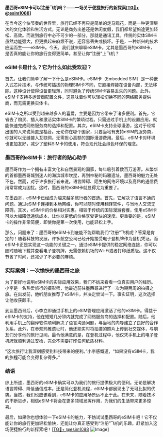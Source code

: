**墨西哥eSIM卡可以注册飞机吗？——一场关于便捷旅行的新探索[[TG💪+ @esim1088](https://t.me/s/esim1088)]**

在当今这个快节奏的世界里，旅行已经不再只是简单的走马观花，而是一种更深层次的文化体验和生活方式。无论是商务出差还是休闲度假，我们都希望旅途更加轻松、高效。而说到旅行中必不可少的一部分，那就是通讯工具。传统的实体SIM卡虽然功能强大，但更换起来麻烦不说，还容易丢失或损坏。于是，一种新兴的技术应运而生——eSIM卡。今天，我们就来聊聊eSIM卡，尤其是墨西哥的eSIM卡，是否真的能让你的旅行变得更简单，甚至让你“注册”上飞机？

### eSIM卡是什么？它为什么如此受欢迎？

首先，让我们简单了解一下什么是eSIM卡。eSIM卡（Embedded SIM）是一种嵌入式芯片技术，与传统可插拔的物理SIM卡不同，它直接焊接在设备内部，无法移除。这种设计使得设备更轻薄，同时避免了传统SIM卡容易丢失的问题。此外，eSIM卡支持多运营商配置文件，这意味着你可以轻松切换不同的网络服务提供商，而无需更换实体卡。

eSIM卡之所以受到越来越多人的喜爱，主要是因为它带来了诸多便利。首先，它省去了购买、插入和激活实体SIM卡的繁琐过程。只需通过手机上的设置应用，就能快速完成网络服务商的选择和配置。其次，eSIM卡支持全球漫游，这对于经常出国的人来说简直是福音。无论你在哪个国家，只要当地有支持eSIM的服务商，你就可以无缝接入互联网，无需担心高额的国际漫游费用。最后，eSIM卡对环境也更加友好，减少了塑料SIM卡的使用，符合现代社会绿色环保的理念。

### 墨西哥的eSIM卡：旅行者的贴心助手

墨西哥作为一个拥有丰富文化和自然景观的国家，每年吸引着数百万游客。从繁华的首都墨西哥城到迷人的海滨城市坎昆，再到神秘的玛雅遗址，墨西哥的魅力无处不在。然而，对于许多旅行者来说，语言障碍、陌生的网络环境以及高昂的通信费用常常成为困扰。这时，墨西哥的eSIM卡就显得尤为重要了。

在墨西哥，eSIM卡已经成为越来越多旅行者的首选。首先，它解决了语言不通的问题。通过eSIM卡连接到本地网络，你可以随时使用翻译软件，与当地人交流无障碍。其次，eSIM卡的价格相对实惠。相较于传统的国际漫游套餐，使用eSIM卡可以大幅降低通信成本，让你以更低的价格享受更快的速度。更重要的是，eSIM卡的操作非常简便，即使你是第一次使用，也能轻松上手。

那么，问题来了：墨西哥的eSIM卡到底能不能帮助我们“注册”飞机呢？答案是肯定的！随着科技的发展，许多航空公司已经开始接受电子登机牌作为登机凭证。而eSIM卡正是实现这一功能的关键之一。通过eSIM卡提供的稳定网络连接，你可以随时随地下载并查看电子登机牌，无需依赖机场的Wi-Fi或者打印纸质版。这不仅节省了时间，还减少了不必要的麻烦。

### 实际案例：一次愉快的墨西哥之旅

为了更好地说明eSIM卡的实际应用效果，我们不妨来看看一位真实用户的经历。小李是一名热爱旅行的摄影师，他最近前往墨西哥进行了一次为期两周的拍摄之旅。在出发前，他听朋友推荐了eSIM卡，并决定尝试一下。事实证明，这次选择让他收获颇丰。

到达墨西哥后，小李立即通过手机上的eSIM管理应用激活了他的eSIM卡。得益于eSIM卡的支持，他在短短几分钟内就完成了网络服务商的选择和配置。随后，他利用手机上的翻译软件顺利解决了语言沟通问题，与当地的向导建立了良好的合作关系。此外，在参观玛雅遗址时，他还能实时将拍摄的照片上传到社交媒体，与朋友们分享他的旅行见闻。最令他满意的是，在登机过程中，他仅凭手机上的电子登机牌就顺利通过安检，完全不需要打印任何纸质材料。

“这次旅行让我深刻感受到科技带来的便利。”小李感慨道，“如果没有eSIM卡，我的旅程可能会变得复杂得多。”

### 结语

综上所述，墨西哥的eSIM卡确实可以为我们的旅行提供极大的便利。无论是解决语言障碍、降低通信成本，还是简化登机流程，eSIM卡都展现出了无可比拟的优势。当然，我们也应该看到，eSIM卡的应用场景远不止于此。在未来，随着技术的不断进步，相信eSIM卡将会在更多领域发挥作用，为我们的生活带来更多惊喜。

最后，如果你也想体验一下eSIM卡的魅力，不妨试试墨西哥的eSIM卡吧！它不仅能让你的旅行更加轻松愉快，还能让你真正感受到“注册”飞机的乐趣。赶紧加入这场便捷旅行的新探索吧！[[TG💪+ @esim1088](https://t.me/s/esim1088) ![Image](https://i.postimg.cc/4NQfJmqS/Snipaste-2025-05-13-00-14-12.png)]